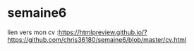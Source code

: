 # semaine6
lien vers mon cv :https://htmlpreview.github.io/?https://github.com/chris36180/semaine6/blob/master/cv.html
